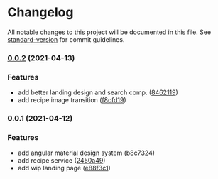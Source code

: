 # Changelog

All notable changes to this project will be documented in this file. See [standard-version](https://github.com/conventional-changelog/standard-version) for commit guidelines.

### [0.0.2](https://github.com/chas-academy/u07-recipe-app-SkySails/compare/v0.0.1...v0.0.2) (2021-04-13)


### Features

* add better landing design and search comp. ([8462119](https://github.com/chas-academy/u07-recipe-app-SkySails/commit/8462119a8260f3d3efa8c3b616ebd25125770890))
* add recipe image transition ([f8cfd19](https://github.com/chas-academy/u07-recipe-app-SkySails/commit/f8cfd19b5d0325560cf0b872082d5d626552f534))

### 0.0.1 (2021-04-12)


### Features

* add angular material design system ([b8c7324](https://github.com/chas-academy/u07-recipe-app-SkySails/commit/b8c732419fa51f1cc8c291ade6fb465d0516a3a1))
* add recipe service ([2450a49](https://github.com/chas-academy/u07-recipe-app-SkySails/commit/2450a490ceb75cbf386f6c6584eea095280009bf))
* add wip landing page ([e88f3c1](https://github.com/chas-academy/u07-recipe-app-SkySails/commit/e88f3c1b9106c74d35bdd3424ca7525d21b5d2c2))

